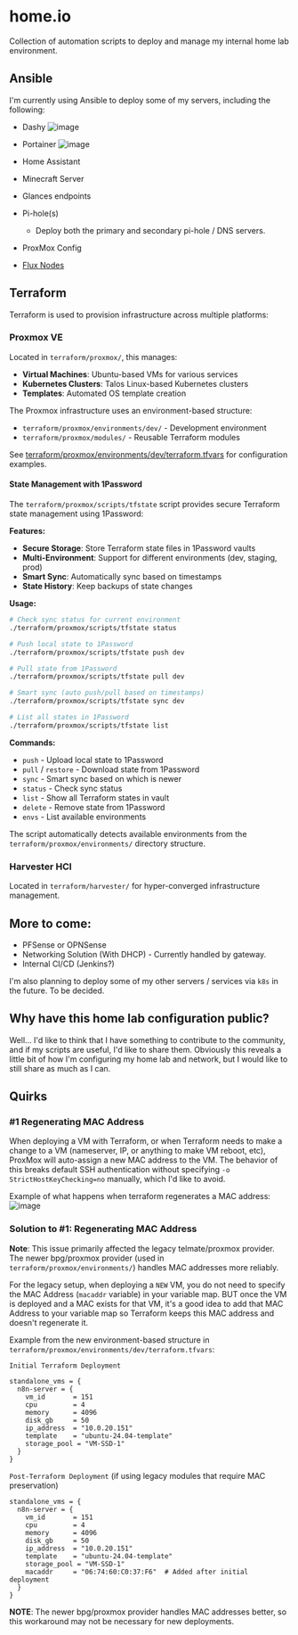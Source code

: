 # home.io

Collection of automation scripts to deploy and manage my internal home lab environment.

## Ansible

I'm currently using Ansible to deploy some of my servers, including the following:

- Dashy
![image](https://user-images.githubusercontent.com/46715299/173632525-8db0d4f4-6bc7-452c-9aa1-e0d6109b5e50.png)


- Portainer
![image](https://user-images.githubusercontent.com/46715299/172434420-46bbac21-37c7-4da6-85d3-4d447f524c8b.png)

- Home Assistant
- Minecraft Server
- Glances endpoints
- Pi-hole(s)
  - Deploy both the primary and secondary pi-hole / DNS servers.
- ProxMox Config
- [Flux Nodes](https://runonflux.io/)

## Terraform

Terraform is used to provision infrastructure across multiple platforms:

### Proxmox VE
Located in `terraform/proxmox/`, this manages:
- **Virtual Machines**: Ubuntu-based VMs for various services
- **Kubernetes Clusters**: Talos Linux-based Kubernetes clusters
- **Templates**: Automated OS template creation

The Proxmox infrastructure uses an environment-based structure:
- `terraform/proxmox/environments/dev/` - Development environment
- `terraform/proxmox/modules/` - Reusable Terraform modules

See [terraform/proxmox/environments/dev/terraform.tfvars](terraform/proxmox/environments/dev/terraform.tfvars) for configuration examples.

#### State Management with 1Password
The `terraform/proxmox/scripts/tfstate` script provides secure Terraform state management using 1Password:

**Features:**
- **Secure Storage**: Store Terraform state files in 1Password vaults
- **Multi-Environment**: Support for different environments (dev, staging, prod)
- **Smart Sync**: Automatically sync based on timestamps
- **State History**: Keep backups of state changes

**Usage:**
```bash
# Check sync status for current environment
./terraform/proxmox/scripts/tfstate status

# Push local state to 1Password
./terraform/proxmox/scripts/tfstate push dev

# Pull state from 1Password
./terraform/proxmox/scripts/tfstate pull dev

# Smart sync (auto push/pull based on timestamps)
./terraform/proxmox/scripts/tfstate sync dev

# List all states in 1Password
./terraform/proxmox/scripts/tfstate list
```

**Commands:**
- `push` - Upload local state to 1Password
- `pull` / `restore` - Download state from 1Password
- `sync` - Smart sync based on which is newer
- `status` - Check sync status
- `list` - Show all Terraform states in vault
- `delete` - Remove state from 1Password
- `envs` - List available environments

The script automatically detects available environments from the `terraform/proxmox/environments/` directory structure.

### Harvester HCI
Located in `terraform/harvester/` for hyper-converged infrastructure management.

## More to come:

- PFSense or OPNSense
- Networking Solution (With DHCP) - Currently handled by gateway.
- Internal CI/CD (Jenkins?)

I'm also planning to deploy some of my other servers / services via `k8s` in the future. To be decided.

## Why have this home lab configuration public?

Well... I'd like to think that I have something to contribute to the community, and if my scripts are useful, I'd like to share them. Obviously this reveals a little bit of how I'm configuring my home lab and network, but I would like to still share as much as I can.


## Quirks

### #1 Regenerating MAC Address
When deploying a VM with Terraform, or when Terraform needs to make a change to a VM (nameserver, IP, or anything to make VM reboot, etc), ProxMox will auto-assign a new MAC address to the VM. The behavior of this breaks default SSH authentication without specifying `-o StrictHostKeyChecking=no` manually, which I'd like to avoid.

Example of what happens when terraform regenerates a MAC address:
![image](https://user-images.githubusercontent.com/46715299/172637211-000b6223-0f86-4242-9dcc-6dbb0c73789a.png)

### Solution to #1: Regenerating MAC Address
**Note**: This issue primarily affected the legacy telmate/proxmox provider. The newer bpg/proxmox provider (used in `terraform/proxmox/environments/`) handles MAC addresses more reliably.

For the legacy setup, when deploying a `NEW` VM, you do not need to specify the MAC Address (`macaddr` variable) in your variable map. BUT once the VM is deployed and a MAC exists for that VM, it's a good idea to add that MAC Address to your variable map so Terraform keeps this MAC address and doesn't regenerate it.

Example from the new environment-based structure in `terraform/proxmox/environments/dev/terraform.tfvars`:

`Initial Terraform Deployment`

```hcl
standalone_vms = {
  n8n-server = {
    vm_id       = 151
    cpu         = 4
    memory      = 4096
    disk_gb     = 50
    ip_address  = "10.0.20.151"
    template    = "ubuntu-24.04-template"
    storage_pool = "VM-SSD-1"
  }
}
```

`Post-Terraform Deployment` (if using legacy modules that require MAC preservation)

```hcl
standalone_vms = {
  n8n-server = {
    vm_id       = 151
    cpu         = 4
    memory      = 4096
    disk_gb     = 50
    ip_address  = "10.0.20.151"
    template    = "ubuntu-24.04-template"
    storage_pool = "VM-SSD-1"
    macaddr     = "06:74:60:C0:37:F6"  # Added after initial deployment
  }
}
```

**NOTE**: The newer bpg/proxmox provider handles MAC addresses better, so this workaround may not be necessary for new deployments.
